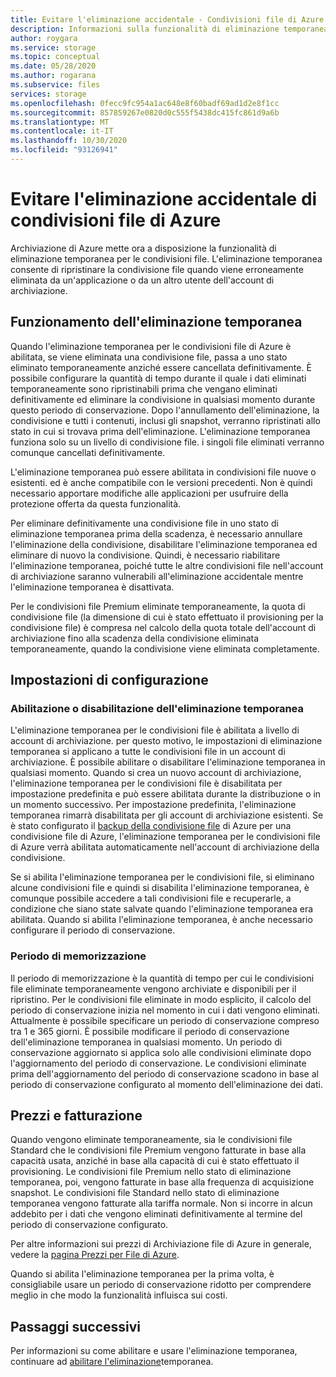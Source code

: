 ```yaml
---
title: Evitare l'eliminazione accidentale - Condivisioni file di Azure
description: Informazioni sulla funzionalità di eliminazione temporanea per le condivisioni file di Azure e su come è possibile usarla per il ripristino dei dati e la prevenzione dell'eliminazione accidentale.
author: roygara
ms.service: storage
ms.topic: conceptual
ms.date: 05/28/2020
ms.author: rogarana
ms.subservice: files
services: storage
ms.openlocfilehash: 0fecc9fc954a1ac648e8f60badf69ad1d2e8f1cc
ms.sourcegitcommit: 857859267e0820d0c555f5438dc415fc861d9a6b
ms.translationtype: MT
ms.contentlocale: it-IT
ms.lasthandoff: 10/30/2020
ms.locfileid: "93126941"
---
```

# <a name="prevent-accidental-deletion-of-azure-file-shares"></a>Evitare l'eliminazione accidentale di condivisioni file di Azure

Archiviazione di Azure mette ora a disposizione la funzionalità di eliminazione temporanea per le condivisioni file. L'eliminazione temporanea consente di ripristinare la condivisione file quando viene erroneamente eliminata da un'applicazione o da un altro utente dell'account di archiviazione.

## <a name="how-soft-delete-works"></a>Funzionamento dell'eliminazione temporanea

Quando l'eliminazione temporanea per le condivisioni file di Azure è abilitata, se viene eliminata una condivisione file, passa a uno stato eliminato temporaneamente anziché essere cancellata definitivamente. È possibile configurare la quantità di tempo durante il quale i dati eliminati temporaneamente sono ripristinabili prima che vengano eliminati definitivamente ed eliminare la condivisione in qualsiasi momento durante questo periodo di conservazione. Dopo l'annullamento dell'eliminazione, la condivisione e tutti i contenuti, inclusi gli snapshot, verranno ripristinati allo stato in cui si trovava prima dell'eliminazione. L'eliminazione temporanea funziona solo su un livello di condivisione file. i singoli file eliminati verranno comunque cancellati definitivamente.

L'eliminazione temporanea può essere abilitata in condivisioni file nuove o esistenti. ed è anche compatibile con le versioni precedenti. Non è quindi necessario apportare modifiche alle applicazioni per usufruire della protezione offerta da questa funzionalità. 

Per eliminare definitivamente una condivisione file in uno stato di eliminazione temporanea prima della scadenza, è necessario annullare l'eliminazione della condivisione, disabilitare l'eliminazione temporanea ed eliminare di nuovo la condivisione. Quindi, è necessario riabilitare l'eliminazione temporanea, poiché tutte le altre condivisioni file nell'account di archiviazione saranno vulnerabili all'eliminazione accidentale mentre l'eliminazione temporanea è disattivata.

Per le condivisioni file Premium eliminate temporaneamente, la quota di condivisione file (la dimensione di cui è stato effettuato il provisioning per la condivisione file) è compresa nel calcolo della quota totale dell'account di archiviazione fino alla scadenza della condivisione eliminata temporaneamente, quando la condivisione viene eliminata completamente.

## <a name="configuration-settings"></a>Impostazioni di configurazione

### <a name="enabling-or-disabling-soft-delete"></a>Abilitazione o disabilitazione dell'eliminazione temporanea

L'eliminazione temporanea per le condivisioni file è abilitata a livello di account di archiviazione. per questo motivo, le impostazioni di eliminazione temporanea si applicano a tutte le condivisioni file in un account di archiviazione. È possibile abilitare o disabilitare l'eliminazione temporanea in qualsiasi momento. Quando si crea un nuovo account di archiviazione, l'eliminazione temporanea per le condivisioni file è disabilitata per impostazione predefinita e può essere abilitata durante la distribuzione o in un momento successivo. Per impostazione predefinita, l'eliminazione temporanea rimarrà disabilitata per gli account di archiviazione esistenti. Se è stato configurato il [backup della condivisione file](../../backup/azure-file-share-backup-overview.md) di Azure per una condivisione file di Azure, l'eliminazione temporanea per le condivisioni file di Azure verrà abilitata automaticamente nell'account di archiviazione della condivisione.

Se si abilita l'eliminazione temporanea per le condivisioni file, si eliminano alcune condivisioni file e quindi si disabilita l'eliminazione temporanea, è comunque possibile accedere a tali condivisioni file e recuperarle, a condizione che siano state salvate quando l'eliminazione temporanea era abilitata. Quando si abilita l'eliminazione temporanea, è anche necessario configurare il periodo di conservazione.

### <a name="retention-period"></a>Periodo di memorizzazione

Il periodo di memorizzazione è la quantità di tempo per cui le condivisioni file eliminate temporaneamente vengono archiviate e disponibili per il ripristino. Per le condivisioni file eliminate in modo esplicito, il calcolo del periodo di conservazione inizia nel momento in cui i dati vengono eliminati. Attualmente è possibile specificare un periodo di conservazione compreso tra 1 e 365 giorni. È possibile modificare il periodo di conservazione dell'eliminazione temporanea in qualsiasi momento. Un periodo di conservazione aggiornato si applica solo alle condivisioni eliminate dopo l'aggiornamento del periodo di conservazione. Le condivisioni eliminate prima dell'aggiornamento del periodo di conservazione scadono in base al periodo di conservazione configurato al momento dell'eliminazione dei dati.

## <a name="pricing-and-billing"></a>Prezzi e fatturazione

Quando vengono eliminate temporaneamente, sia le condivisioni file Standard che le condivisioni file Premium vengono fatturate in base alla capacità usata, anziché in base alla capacità di cui è stato effettuato il provisioning. Le condivisioni file Premium nello stato di eliminazione temporanea, poi, vengono fatturate in base alla frequenza di acquisizione snapshot. Le condivisioni file Standard nello stato di eliminazione temporanea vengono fatturate alla tariffa normale. Non si incorre in alcun addebito per i dati che vengono eliminati definitivamente al termine del periodo di conservazione configurato.

Per altre informazioni sui prezzi di Archiviazione file di Azure in generale, vedere la [pagina Prezzi per File di Azure](https://azure.microsoft.com/pricing/details/storage/files/).

Quando si abilita l'eliminazione temporanea per la prima volta, è consigliabile usare un periodo di conservazione ridotto per comprendere meglio in che modo la funzionalità influisca sui costi.

## <a name="next-steps"></a>Passaggi successivi

Per informazioni su come abilitare e usare l'eliminazione temporanea, continuare ad [abilitare l'eliminazione](storage-files-enable-soft-delete.md)temporanea.
